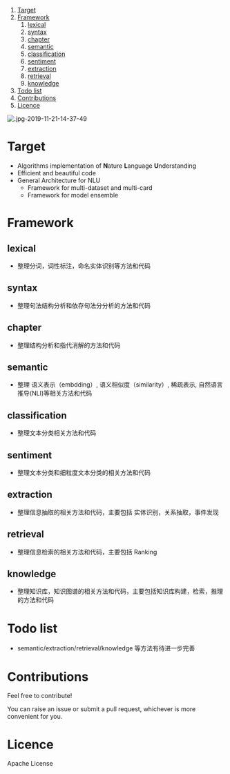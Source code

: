 <!-- TOC -->

1. [Target](#target)
2. [Framework](#framework)
    1. [lexical](#lexical)
    2. [syntax](#syntax)
    3. [chapter](#chapter)
    4. [semantic](#semantic)
    5. [classification](#classification)
    6. [sentiment](#sentiment)
    7. [extraction](#extraction)
    8. [retrieval](#retrieval)
    9. [knowledge](#knowledge)
3. [Todo list](#todo-list)
4. [Contributions](#contributions)
5. [Licence](#licence)

<!-- /TOC -->

![.jpg-2019-11-21-14-37-49](https://blog-picture-bed.oss-cn-beijing.aliyuncs.com/blog/upload/.jpg-2019-11-21-14-37-49)

# Target

+ Algorithms implementation of **N**ature **L**anguage **U**nderstanding
+ Efficient and beautiful code
+ General Architecture for NLU 
    + Framework for multi-dataset and multi-card
    + Framework for model ensemble
    
# Framework
## lexical
+ 整理分词，词性标注，命名实体识别等方法和代码
## syntax
+ 整理句法结构分析和依存句法分分析的方法和代码
## chapter
+ 整理结构分析和指代消解的方法和代码

## semantic
+ 整理 语义表示（embdding）, 语义相似度（similarity）, 稀疏表示, 自然语言推导(NLI)等相关方法和代码

## classification
+ 整理文本分类相关方法和代码

## sentiment 
+ 整理文本分类和细粒度文本分类的相关方法和代码

## extraction
+ 整理信息抽取的相关方法和代码，主要包括 实体识别，关系抽取，事件发现

## retrieval
+ 整理信息检索的相关方法和代码，主要包括 Ranking 

## knowledge
+ 整理知识库，知识图谱的相关方法和代码，主要包括知识库构建，检索，推理的方法和代码

# Todo list
+ semantic/extraction/retrieval/knowledge 等方法有待进一步完善


# Contributions

Feel free to contribute!

You can raise an issue or submit a pull request, whichever is more convenient for you.

# Licence

Apache License
